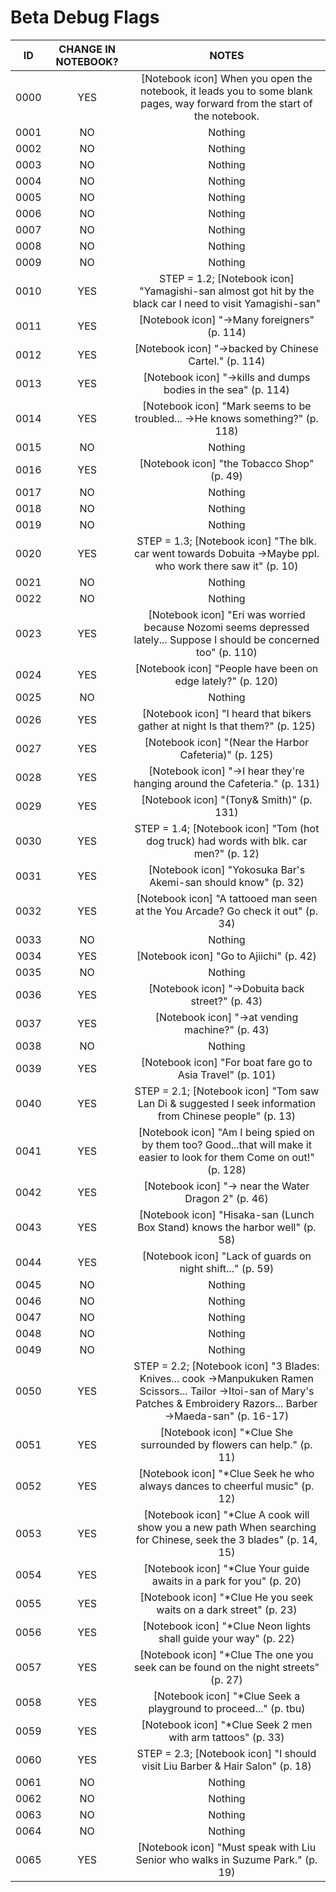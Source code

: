 # Beta Debug Flags

|  ID  | CHANGE IN NOTEBOOK? |                            NOTES                             |
| :--: | :-----------------: | :----------------------------------------------------------: |
| 0000 |         YES         | [Notebook icon] When you open the notebook, it leads you to some blank pages, way forward from the start of the notebook. |
| 0001 |         NO          |                           Nothing                            |
| 0002 |         NO          |                           Nothing                            |
| 0003 |         NO          |                           Nothing                            |
| 0004 |         NO          |                           Nothing                            |
| 0005 |         NO          |                           Nothing                            |
| 0006 |         NO          |                           Nothing                            |
| 0007 |         NO          |                           Nothing                            |
| 0008 |         NO          |                           Nothing                            |
| 0009 |         NO          |                           Nothing                            |
| 0010 |         YES         | STEP = 1.2; [Notebook icon] "Yamagishi-san almost got hit by the black car I need to visit Yamagishi-san" |
| 0011 |         YES         |         [Notebook icon] "->Many foreigners" (p. 114)         |
| 0012 |         YES         |    [Notebook icon] "->backed by Chinese Cartel." (p. 114)    |
| 0013 |         YES         | [Notebook icon] "->kills and dumps bodies in the sea" (p. 114) |
| 0014 |         YES         | [Notebook icon] "Mark seems to be troubled... ->He knows something?" (p. 118) |
| 0015 |         NO          |                           Nothing                            |
| 0016 |         YES         |          [Notebook icon] "the Tobacco Shop" (p. 49)          |
| 0017 |         NO          |                           Nothing                            |
| 0018 |         NO          |                           Nothing                            |
| 0019 |         NO          |                           Nothing                            |
| 0020 |         YES         | STEP = 1.3; [Notebook icon] "The blk. car went towards Dobuita ->Maybe ppl. who work there saw it" (p. 10) |
| 0021 |         NO          |                           Nothing                            |
| 0022 |         NO          |                           Nothing                            |
| 0023 |         YES         | [Notebook icon] "Eri was worried because Nozomi seems depressed lately... Suppose I should be concerned too" (p. 110) |
| 0024 |         YES         | [Notebook icon] "People have been on edge lately?" (p. 120)  |
| 0025 |         NO          |                           Nothing                            |
| 0026 |         YES         | [Notebook icon] "I heard that bikers gather at night Is that them?" (p. 125) |
| 0027 |         YES         |    [Notebook icon] "(Near the Harbor Cafeteria)" (p. 125)    |
| 0028 |         YES         | [Notebook icon] "->I hear they're hanging around the Cafeteria." (p. 131) |
| 0029 |         YES         |           [Notebook icon] "(Tony& Smith)" (p. 131)           |
| 0030 |         YES         | STEP = 1.4; [Notebook icon] "Tom (hot dog truck) had words with blk. car men?" (p. 12) |
| 0031 |         YES         | [Notebook icon] "Yokosuka Bar's Akemi-san should know" (p. 32) |
| 0032 |         YES         | [Notebook icon] "A tattooed man seen at the You Arcade? Go check it out" (p. 34) |
| 0033 |         NO          |                           Nothing                            |
| 0034 |         YES         |           [Notebook icon] "Go to Ajiichi" (p. 42)            |
| 0035 |         NO          |                           Nothing                            |
| 0036 |         YES         |       [Notebook icon] "->Dobuita back street?" (p. 43)       |
| 0037 |         YES         |       [Notebook icon] "->at vending machine?" (p. 43)        |
| 0038 |         NO          |                           Nothing                            |
| 0039 |         YES         |  [Notebook icon] "For boat fare go to Asia Travel" (p. 101)  |
| 0040 |         YES         | STEP = 2.1; [Notebook icon] "Tom saw Lan Di & suggested I seek information from Chinese people" (p. 13) |
| 0041 |         YES         | [Notebook icon] "Am I being spied on by them too? Good...that will make it easier to look for them Come on out!" (p. 128) |
| 0042 |         YES         |     [Notebook icon] "-> near the Water Dragon 2" (p. 46)     |
| 0043 |         YES         | [Notebook icon] "Hisaka-san (Lunch Box Stand) knows the harbor well" (p. 58) |
| 0044 |         YES         |  [Notebook icon] "Lack of guards on night shift..." (p. 59)  |
| 0045 |         NO          |                           Nothing                            |
| 0046 |         NO          |                           Nothing                            |
| 0047 |         NO          |                           Nothing                            |
| 0048 |         NO          |                           Nothing                            |
| 0049 |         NO          |                           Nothing                            |
| 0050 |         YES         | STEP = 2.2; [Notebook icon] "3 Blades: Knives... cook ->Manpukuken Ramen Scissors... Tailor ->Itoi-san of Mary's Patches & Embroidery Razors... Barber ->Maeda-san" (p. 16-17) |
| 0051 |         YES         | [Notebook icon] "*Clue She surrounded by flowers can help." (p. 11) |
| 0052 |         YES         | [Notebook icon] "*Clue Seek he who always dances to cheerful music" (p. 12) |
| 0053 |         YES         | [Notebook icon] "*Clue A cook will show you a new path When searching for Chinese, seek the 3 blades" (p. 14, 15) |
| 0054 |         YES         | [Notebook icon] "*Clue Your guide awaits in a park for you" (p. 20) |
| 0055 |         YES         | [Notebook icon] "*Clue He you seek waits on a dark street" (p. 23) |
| 0056 |         YES         | [Notebook icon] "*Clue Neon lights shall guide your way" (p. 22) |
| 0057 |         YES         | [Notebook icon] "*Clue The one you seek can be found on the night streets" (p. 27) |
| 0058 |         YES         | [Notebook icon] "*Clue Seek a playground to proceed..." (p. tbu) |
| 0059 |         YES         | [Notebook icon] "*Clue Seek 2 men with arm tattoos" (p. 33)  |
| 0060 |         YES         | STEP = 2.3; [Notebook icon] "I should visit Liu Barber & Hair Salon" (p. 18) |
| 0061 |         NO          |                           Nothing                            |
| 0062 |         NO          |                           Nothing                            |
| 0063 |         NO          |                           Nothing                            |
| 0064 |         NO          |                           Nothing                            |
| 0065 |         YES         | [Notebook icon] "Must speak with Liu Senior who walks in Suzume Park." (p. 19) |

